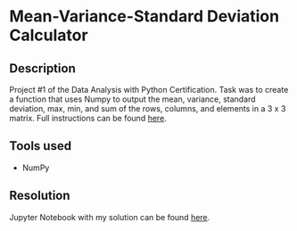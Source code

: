 # Mean-Variance-Standard Deviation Calculator

## Description
Project #1 of the Data Analysis with Python Certification. Task was to create a function that uses Numpy to output the mean, variance, standard deviation, max, min, and sum of the rows, columns, and elements in a 3 x 3 matrix. Full instructions can be found [here](https://www.freecodecamp.org/learn/data-analysis-with-python/data-analysis-with-python-projects/mean-variance-standard-deviation-calculator).

## Tools used
- NumPy

## Resolution
Jupyter Notebook with my solution can be found [here](mean_var_std_krdo.ipynb).
